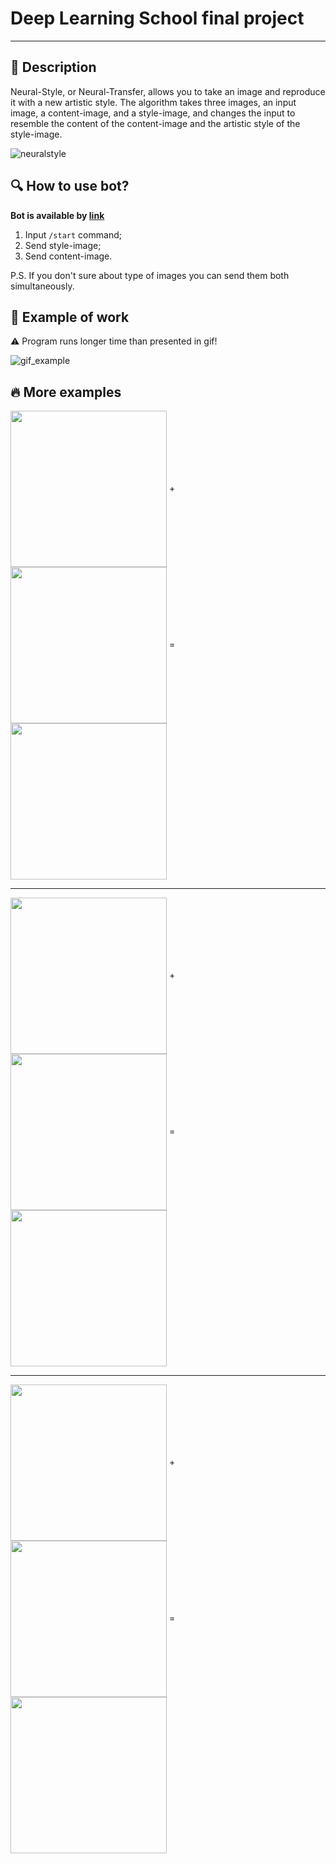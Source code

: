 # Deep Learning School final project

---

## :page_facing_up: Description


Neural-Style, or Neural-Transfer, allows you to take an image and reproduce it with a new artistic style. The algorithm takes three images, an input image, a content-image, and a style-image, and changes the input to resemble the content of the content-image and the artistic style of the style-image.

![neuralstyle](https://user-images.githubusercontent.com/51875349/215071741-c8952922-94ca-430d-9e55-3583fee98de0.png)

## :mag: How to use bot?

**Bot is available by [link](https://web.telegram.org/k/#@Style_Transfer_453550286_bot)**

1. Input ```/start``` command;
2. Send style-image;
3. Send content-image.

P.S. If you don't sure about type of images you can send them both simultaneously.


## :briefcase: Example of work

:warning: Program runs longer time than presented in gif!

![gif_example](https://user-images.githubusercontent.com/51875349/215075656-985dde29-f31c-4bb9-9e3d-e2bfd62e03d0.gif)

## :fire: More examples

<img align=center src='https://user-images.githubusercontent.com/51875349/215076523-a14ffcf1-0f3e-4c79-891a-ec6db5cc195d.png' width=250 height=250><img>
+
<img align=center src='https://user-images.githubusercontent.com/51875349/215077216-a7fafebb-8141-48f3-a697-71c4a9851052.png' width=250 height=250><img> =
<img align=center src='https://user-images.githubusercontent.com/51875349/215077162-eed3de0a-d511-49b1-8f1a-aeee04815541.png' width=250 height=250><img>

---

<img align=center src='https://user-images.githubusercontent.com/51875349/215079330-09a4f75b-27d1-48a1-b98e-89750ebcbc71.png' width=250 height=250><img>
+
<img align=center src='https://user-images.githubusercontent.com/51875349/215079092-998c1ef7-e3d2-4b6b-83f0-6e8464608b10.png' width=250 height=250><img> =
<img align=center src='https://user-images.githubusercontent.com/51875349/215079949-b4577055-96c8-4e00-823d-97e7d4a77b7a.png' width=250 height=250><img>

---

<img align=center src='https://user-images.githubusercontent.com/51875349/215080890-f65c644d-cc5c-49df-bcee-37f5c0e74b9d.png' width=250 height=250><img>
+
<img align=center src='https://user-images.githubusercontent.com/51875349/215081052-10170456-96a2-4900-a5dc-02afc44cc66b.png' width=250 height=250><img> =
<img align=center src='https://user-images.githubusercontent.com/51875349/215081166-615b5c0e-d1f1-4036-9ace-85ae1762b57e.png' width=250 height=250><img>
